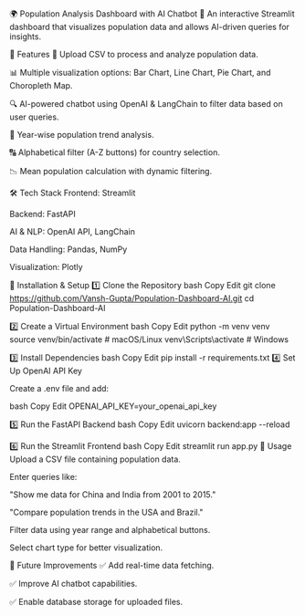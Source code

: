 🌍 Population Analysis Dashboard with AI Chatbot
🚀 An interactive Streamlit dashboard that visualizes population data and allows AI-driven queries for insights.

📌 Features
📂 Upload CSV to process and analyze population data.

📊 Multiple visualization options: Bar Chart, Line Chart, Pie Chart, and Choropleth Map.

🔍 AI-powered chatbot using OpenAI & LangChain to filter data based on user queries.

📅 Year-wise population trend analysis.

🔠 Alphabetical filter (A-Z buttons) for country selection.

📉 Mean population calculation with dynamic filtering.

🛠️ Tech Stack
Frontend: Streamlit

Backend: FastAPI

AI & NLP: OpenAI API, LangChain

Data Handling: Pandas, NumPy

Visualization: Plotly

🚀 Installation & Setup
1️⃣ Clone the Repository
bash
Copy
Edit
git clone https://github.com/Vansh-Gupta/Population-Dashboard-AI.git
cd Population-Dashboard-AI

2️⃣ Create a Virtual Environment
bash
Copy
Edit
python -m venv venv
source venv/bin/activate  # macOS/Linux
venv\Scripts\activate  # Windows

3️⃣ Install Dependencies
bash
Copy
Edit
pip install -r requirements.txt
4️⃣ Set Up OpenAI API Key

Create a .env file and add:

bash
Copy
Edit
OPENAI_API_KEY=your_openai_api_key

5️⃣ Run the FastAPI Backend
bash
Copy
Edit
uvicorn backend:app --reload

6️⃣ Run the Streamlit Frontend
bash
Copy
Edit
streamlit run app.py
🎯 Usage
Upload a CSV file containing population data.

Enter queries like:

"Show me data for China and India from 2001 to 2015."

"Compare population trends in the USA and Brazil."

Filter data using year range and alphabetical buttons.

Select chart type for better visualization.



📌 Future Improvements
✅ Add real-time data fetching.

✅ Improve AI chatbot capabilities.

✅ Enable database storage for uploaded files.



